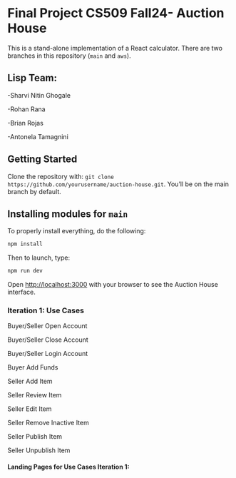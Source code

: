 # Final Project CS509 Fall24- Auction House

This is a stand-alone implementation of a React calculator. There are two branches in this repository (`main` and `aws`).

## Lisp Team: 
  -Sharvi Nitin Ghogale
  
  -Rohan Rana
  
  -Brian Rojas
  
  -Antonela Tamagnini

## Getting Started

Clone the repository with: `git clone https://github.com/yourusername/auction-house.git`. You’ll be on the main branch by default.

## Installing modules for `main`

To properly install everything, do the following:

```bash
npm install
```

Then to launch, type:

```bash
npm run dev
```

Open [http://localhost:3000](http://localhost:3000) with your browser to see the Auction House interface.

### Iteration 1: Use Cases

  Buyer/Seller Open Account
  
  Buyer/Seller Close Account
  
  Buyer/Seller Login Account
  
  Buyer Add Funds
  
  Seller Add Item

  Seller Review Item
  
  Seller Edit Item 

  Seller Remove Inactive Item
  
  Seller Publish Item
  
  Seller Unpublish Item 

  

#### Landing Pages for Use Cases Iteration 1:
